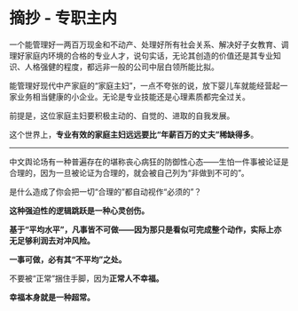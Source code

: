 # 摘抄 - 专职主内

一个能管理好一两百万现金和不动产、处理好所有社会关系、解决好子女教育、调理好家庭内环境的合格的专业人才，说句实话，无论其创造的价值还是其专业知识、人格强健的程度，都远非一般的公司中层白领所能比拟。

能管理好现代中产家庭的“家庭主妇”，一点不夸张的说，放下婴儿车就能经营起一家业务相当健康的小企业。无论是专业技能还是心理素质都完全过关。

前提是，这位家庭主妇要积极主动的、自觉的、进取的自我发展。

这个世界上，**专业有效的家庭主妇远远要比“年薪百万的丈夫”稀缺得多**。

---

中文舆论场有一种普遍存在的堪称丧心病狂的防御性心态——生怕一件事被论证是合理的，因为一旦被论证为合理的，就会被自己列为“非做到不可的”。

是什么造成了你会把一切“合理的”都自动视作“必须的”？

**这种强迫性的逻辑跳跃是一种心灵创伤。**

**基于“平均水平”，凡事皆不可做——因为那只是看似可完成整个动作，实际上亦无足够利润去对冲风险。**

**一事可做，必有其“不平均”之处。**

不要被“正常”捆住手脚，因为**正常人不幸福。**

**幸福本身就是一种超常。**

